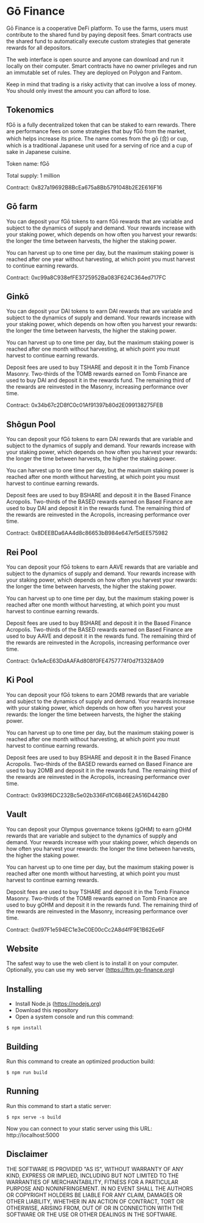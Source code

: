 # Gō Finance

Gō Finance is a cooperative DeFi platform. To use the farms, users must contribute to the shared fund by paying deposit fees. Smart contracts use the shared fund to automatically execute custom strategies that generate rewards for all depositors.

The web interface is open source and anyone can download and run it locally on their computer. Smart contracts have no owner privileges and run an immutable set of rules. They are deployed on Polygon and Fantom.

Keep in mind that trading is a risky activity that can involve a loss of money. You should only invest the amount you can afford to lose.

## Tokenomics

fGō is a fully decentralized token that can be staked to earn rewards. There are performance fees on some strategies that buy fGō from the market, which helps increase its price. The name comes from the gō (合) or cup, which is a traditional Japanese unit used for a serving of rice and a cup of sake in Japanese cuisine.

Token name: fGō

Total supply: 1 million

Contract: 0x827a19692B8BcEa675a8Bb5791048b2E2E616F16

## Gō farm

You can deposit your fGō tokens to earn fGō rewards that are variable and subject to the dynamics of supply and demand. Your rewards increase with your staking power, which depends on how often you harvest your rewards: the longer the time between harvests, the higher the staking power.

You can harvest up to one time per day, but the maximum staking power is reached after one year without harvesting, at which point you must harvest to continue earning rewards.

Contract: 0xc99a8C938efFE3725952Ba083F624C364ed717FC

## Ginkō

You can deposit your DAI tokens to earn DAI rewards that are variable and subject to the dynamics of supply and demand. Your rewards increase with your staking power, which depends on how often you harvest your rewards: the longer the time between harvests, the higher the staking power.

You can harvest up to one time per day, but the maximum staking power is reached after one month without harvesting, at which point you must harvest to continue earning rewards.

Deposit fees are used to buy TSHARE and deposit it in the Tomb Finance Masonry. Two-thirds of the TOMB rewards earned on Tomb Finance are used to buy DAI and deposit it in the rewards fund. The remaining third of the rewards are reinvested in the Masonry, increasing performance over time.

Contract: 0x34b67c2D8fC0c01Af91397b80d2E099138275FEB

## Shōgun Pool

You can deposit your fGō tokens to earn DAI rewards that are variable and subject to the dynamics of supply and demand. Your rewards increase with your staking power, which depends on how often you harvest your rewards: the longer the time between harvests, the higher the staking power.

You can harvest up to one time per day, but the maximum staking power is reached after one month without harvesting, at which point you must harvest to continue earning rewards.

Deposit fees are used to buy BSHARE and deposit it in the Based Finance Acropolis. Two-thirds of the BASED rewards earned on Based Finance are used to buy DAI and deposit it in the rewards fund. The remaining third of the rewards are reinvested in the Acropolis, increasing performance over time.

Contract: 0x8DEEBDa6AA4d8c86653bB984e647ef5dEE575982

## Rei Pool

You can deposit your fGō tokens to earn AAVE rewards that are variable and subject to the dynamics of supply and demand. Your rewards increase with your staking power, which depends on how often you harvest your rewards: the longer the time between harvests, the higher the staking power.

You can harvest up to one time per day, but the maximum staking power is reached after one month without harvesting, at which point you must harvest to continue earning rewards.

Deposit fees are used to buy BSHARE and deposit it in the Based Finance Acropolis. Two-thirds of the BASED rewards earned on Based Finance are used to buy AAVE and deposit it in the rewards fund. The remaining third of the rewards are reinvested in the Acropolis, increasing performance over time.

Contract: 0x1eAcE63DdAAFAd808f0FE4757774f0d7f3328A09

## Ki Pool

You can deposit your fGō tokens to earn 2OMB rewards that are variable and subject to the dynamics of supply and demand. Your rewards increase with your staking power, which depends on how often you harvest your rewards: the longer the time between harvests, the higher the staking power.

You can harvest up to one time per day, but the maximum staking power is reached after one month without harvesting, at which point you must harvest to continue earning rewards.

Deposit fees are used to buy BSHARE and deposit it in the Based Finance Acropolis. Two-thirds of the BASED rewards earned on Based Finance are used to buy 2OMB and deposit it in the rewards fund. The remaining third of the rewards are reinvested in the Acropolis, increasing performance over time.

Contract: 0x939f6DC232Bc5e02b336Fd1C6B46E2A516D442B0

## Vault

You can deposit your Olympus governance tokens (gOHM) to earn gOHM rewards that are variable and subject to the dynamics of supply and demand. Your rewards increase with your staking power, which depends on how often you harvest your rewards: the longer the time between harvests, the higher the staking power.

You can harvest up to one time per day, but the maximum staking power is reached after one month without harvesting, at which point you must harvest to continue earning rewards.

Deposit fees are used to buy TSHARE and deposit it in the Tomb Finance Masonry. Two-thirds of the TOMB rewards earned on Tomb Finance are used to buy gOHM and deposit it in the rewards fund. The remaining third of the rewards are reinvested in the Masonry, increasing performance over time.

Contract: 0xd97F1e594EC1e3eC0E00cCc2A8d4fF9E1B62Ee6F

## Website

The safest way to use the web client is to install it on your computer. Optionally, you can use my web server (https://ftm.go-finance.org)

## Installing

- Install Node.js (https://nodejs.org) 
- Download this repository
- Open a system console and run this command:

```
$ npm install
```

## Building

Run this command to create an optimized production build:

```
$ npm run build
```

## Running

Run this command to start a static server:

```
$ npx serve -s build
```

Now you can connect to your static server using this URL: http://localhost:5000

## Disclaimer

THE SOFTWARE IS PROVIDED "AS IS", WITHOUT WARRANTY OF ANY KIND, EXPRESS OR IMPLIED, INCLUDING BUT NOT LIMITED TO THE WARRANTIES OF MERCHANTABILITY, FITNESS FOR A PARTICULAR PURPOSE AND NONINFRINGEMENT. IN NO EVENT SHALL THE AUTHORS OR COPYRIGHT HOLDERS BE LIABLE FOR ANY CLAIM, DAMAGES OR OTHER LIABILITY, WHETHER IN AN ACTION OF CONTRACT, TORT OR OTHERWISE, ARISING FROM, OUT OF OR IN CONNECTION WITH THE SOFTWARE OR THE USE OR OTHER DEALINGS IN THE SOFTWARE.

